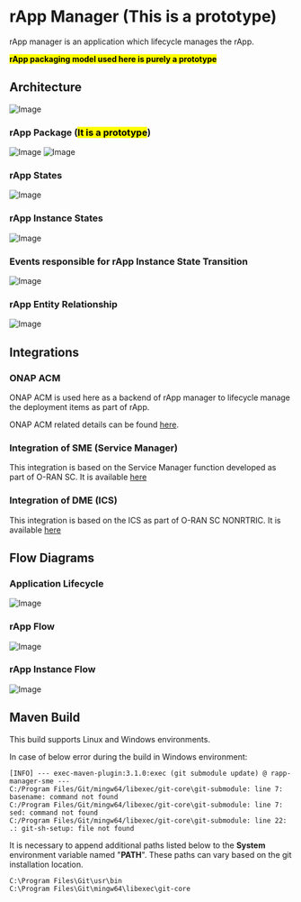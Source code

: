 # rApp Manager (This is a prototype)
rApp manager is an application which lifecycle manages the rApp.

<mark>**rApp packaging model used here is purely a prototype**</mark>

## Architecture

![Image](docs/images/architecture.png "rApp Manager Architecture")

### rApp Package (<mark>**It is a prototype**</mark>)

![Image](docs/images/rApp-package-1.png "rApp package")
![Image](docs/images/rApp-package-2.png "rApp package")

### rApp States

![Image](docs/images/rApp-states.png "rApp States")

### rApp Instance States

![Image](docs/images/rApp-instance-states.png "rApp Instance States")

### Events responsible for rApp Instance State Transition

![Image](docs/images/rApp-state-events.png "rApp Manager State Events")

### rApp Entity Relationship

![Image](docs/images/rApp-entity-relationship.png "rApp Entity Relationship")

## Integrations

### ONAP ACM

ONAP ACM is used here as a backend of rApp manager to lifecycle manage the deployment items as part of rApp.

ONAP ACM related details can be found [here](https://docs.onap.org/projects/onap-policy-parent/en/london/clamp/clamp.html).


### Integration of SME (Service Manager)

This integration is based on the Service Manager function developed as part of O-RAN SC. It is available [here](https://github.com/o-ran-sc/nonrtric-plt-sme/blob/master/servicemanager/README.md)

### Integration of DME (ICS)

This integration is based on the ICS as part of O-RAN SC NONRTRIC. It is available [here](https://docs.o-ran-sc.org/projects/o-ran-sc-nonrtric/en/latest/overview.html#information-coordination-service)

## Flow Diagrams

### Application Lifecycle

![Image](docs/images/application-lifecycle.png "rApp Manager Application Lifecycle")

### rApp Flow

![Image](docs/images/rApp-flow.png "rApp Flow")

### rApp Instance Flow

![Image](docs/images/rApp-instance-flow.png "rApp Instance Flow")


## Maven Build

This build supports Linux and Windows environments.

In case of below error during the build in Windows environment:

```
[INFO] --- exec-maven-plugin:3.1.0:exec (git submodule update) @ rapp-manager-sme ---
C:/Program Files/Git/mingw64/libexec/git-core\git-submodule: line 7: basename: command not found
C:/Program Files/Git/mingw64/libexec/git-core\git-submodule: line 7: sed: command not found
C:/Program Files/Git/mingw64/libexec/git-core\git-submodule: line 22: .: git-sh-setup: file not found
```

It is necessary to append additional paths listed below to the <strong>System</strong> environment variable
named "<strong>PATH</strong>". These paths can vary based on the git installation location.

```
C:\Program Files\Git\usr\bin
C:\Program Files\Git\mingw64\libexec\git-core
```
